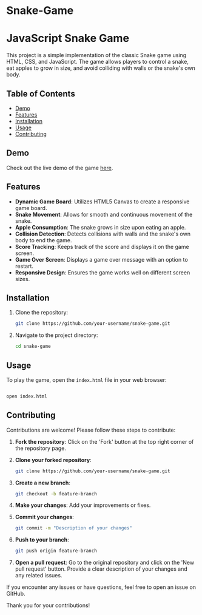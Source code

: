# Snake-Game
# JavaScript Snake Game

This project is a simple implementation of the classic Snake game using HTML, CSS, and JavaScript. The game allows players to control a snake, eat apples to grow in size, and avoid colliding with walls or the snake's own body. 

## Table of Contents

- [Demo](#demo)
- [Features](#features)
- [Installation](#installation)
- [Usage](#usage)
- [Contributing](#contributing)

## Demo

Check out the live demo of the game [here](#).

## Features

- **Dynamic Game Board**: Utilizes HTML5 Canvas to create a responsive game board.
- **Snake Movement**: Allows for smooth and continuous movement of the snake.
- **Apple Consumption**: The snake grows in size upon eating an apple.
- **Collision Detection**: Detects collisions with walls and the snake's own body to end the game.
- **Score Tracking**: Keeps track of the score and displays it on the game screen.
- **Game Over Screen**: Displays a game over message with an option to restart.
- **Responsive Design**: Ensures the game works well on different screen sizes.

## Installation

1. Clone the repository:
    ```bash
    git clone https://github.com/your-username/snake-game.git
    ```

2. Navigate to the project directory:
    ```bash
    cd snake-game
    ```

## Usage

To play the game, open the `index.html` file in your web browser:
```bash

open index.html
```

## Contributing

Contributions are welcome! Please follow these steps to contribute:

1. **Fork the repository**: Click on the 'Fork' button at the top right corner of the repository page.

2. **Clone your forked repository**:
    ```bash
    git clone https://github.com/your-username/snake-game.git
    ```

3. **Create a new branch**:
    ```bash
    git checkout -b feature-branch
    ```

4. **Make your changes**: Add your improvements or fixes.

5. **Commit your changes**:
    ```bash
    git commit -m "Description of your changes"
    ```

6. **Push to your branch**:
    ```bash
    git push origin feature-branch
    ```

7. **Open a pull request**: Go to the original repository and click on the 'New pull request' button. Provide a clear description of your changes and any related issues.

If you encounter any issues or have questions, feel free to open an issue on GitHub.

Thank you for your contributions!

